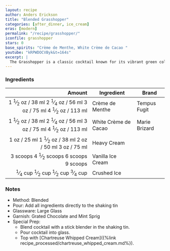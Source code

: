 ```yaml
---
layout: recipe
author: Anders Erickson
title: "Blended Grasshopper"
categories: [after_dinner, ice_cream]
eras: [modern]
permalink: "/recipe/grasshopper/"
iconfile: grasshopper
stars: 0
base_spirits: "Crème de Menthe, White Crème de Cacao "
youtube: "kRPWDOCVByk&t=164s"
excerpt: |
  The Grasshopper is a classic cocktail known for its vibrant green color and creamy, minty-chocolate flavor. It is a sweet, minty classic that tastes better than your traditional dessert.
---
```


### Ingredients

|   Amount | Ingredient           | Brand         |
| -------: | -------------------- | ------------- |
|   <span class="onex active">1 <sup>1</sup>&frasl;<sub>2</sub> oz  / 38 ml</span> <span class="onehalfx">2 <sup>1</sup>&frasl;<sub>4</sub> oz  / 56 ml</span> <span class="twox">3 oz  / 75 ml</span> <span class="threex">4 <sup>1</sup>&frasl;<sub>2</sub> oz  / 113 ml</span>| Crème de Menthe      | Tempus Fugit  |
|   <span class="onex active">1 <sup>1</sup>&frasl;<sub>2</sub> oz  / 38 ml</span> <span class="onehalfx">2 <sup>1</sup>&frasl;<sub>4</sub> oz  / 56 ml</span> <span class="twox">3 oz  / 75 ml</span> <span class="threex">4 <sup>1</sup>&frasl;<sub>2</sub> oz  / 113 ml</span>| White Crème de Cacao | Marie Brizard |
|     <span class="onex active">1 oz  / 25 ml</span> <span class="onehalfx">1 <sup>1</sup>&frasl;<sub>2</sub> oz  / 38 ml</span> <span class="twox">2 oz  / 50 ml</span> <span class="threex">3 oz  / 75 ml</span>| Heavy Cream          |
| <span class="onex active">3 scoops </span> <span class="onehalfx">4 <sup>1</sup>&frasl;<sub>2</sub> scoops </span> <span class="twox">6 scoops </span> <span class="threex">9 scoops </span>| Vanilla Ice Cream    |
| <span class="onex active"> <sup>1</sup>&frasl;<sub>4</sub> cup </span> <span class="onehalfx"> <sup>1</sup>&frasl;<sub>2</sub> cup </span> <span class="twox"> <sup>1</sup>&frasl;<sub>2</sub> cup </span> <span class="threex"> <sup>3</sup>&frasl;<sub>4</sub> cup </span>| Crushed Ice          |

### Notes

- Method: Blended
- Pour: Add all ingredients directly to the shaking tin
- Glassware: Large Glass
- Garnish: Grated Chocolate and Mint Sprig
- Special Prep: 
  - Blend cocktail with a stick blender in the shaking tin. 
  - Pour cocktail into glass. 
  - Top with [Chartreuse Whipped Cream]({%link recipe_processed/chartreuse_whipped_cream.md%}).

    
<script type="application/ld+json">
{
  "@context": "https://schema.org",
  "@type": "Recipe",
  "author": {
    "@type": "Person",
    "name": "{{ page.author }}"
    },
  "image": "{%- for page in page.categories limit: 1 %}{% assign cat = site.data.categories | where: "slug", page | first %}{{ site.url }}{{ site.baseurl}}/assets/images/category_{{cat.slug}}.svg{% endfor -%}",
  "description": "{{ page.excerpt | strip_html | replace: '"', "'" }}",
  "recipeIngredient": [
  "1.5 oz Crème de Menthe ",
  "1.5 oz White Crème de Cacao",
  "1 oz Heavy Cream ",
  "3 scoops Vanilla Ice Cream ",
  "0.25 cup Crushed Ice "
    ],
  "name": "{{ page.title }}",
  "recipeInstructions": [
    {
      "@type": "HowToStep",
      "text": "- Method: Blended"
    },
    {
      "@type": "HowToStep",
      "text": "- Pour: Add all ingredients directly to the shaking tin"
    },
    {
      "@type": "HowToStep",
      "text": "- Glassware: Large Glass"
    },
    {
      "@type": "HowToStep",
      "text": "- Garnish: Grated Chocolate and Mint Sprig"
    },
    {
      "@type": "HowToStep",
      "text": "- Special Prep: "
    },
    {
      "@type": "HowToStep",
      "text": "  - Blend cocktail with a stick blender in the shaking tin. "
    },
    {
      "@type": "HowToStep",
      "text": "  - Pour cocktail into glass. "
    },
    {
      "@type": "HowToStep",
      "text": "  - Top with [Chartreuse Whipped Cream]({%link recipe_processed/chartreuse_whipped_cream.md%})."
    }
    ],
  "recipeYield": "1 cocktail",
  "recipeCategory": "cocktail",
  {% if page.stars and site.data.ratings[page.iconfile].ratings -%}"aggregateRating": {
   "@type": "AggregateRating",
   "ratingValue": "{%- include stars_metadata.html %}",
   "bestRating": "5",
   "reviewCount": "2"},{%- endif %}
  "recipeCuisine": "global",
  "prepTime": "PT20M",
  "cookTime": "PT15S",
  "keywords": "{{ page.title }}, cocktail, {{ page.eras }}, {%- include category_metadata.html -%}, {%- include spirits_metadata.html -%}"
}
</script>

    